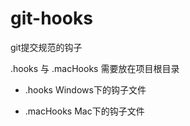 # git-hooks
git提交规范的钩子

.hooks 与 .macHooks 需要放在项目根目录

* .hooks Windows下的钩子文件

* .macHooks Mac下的钩子文件
